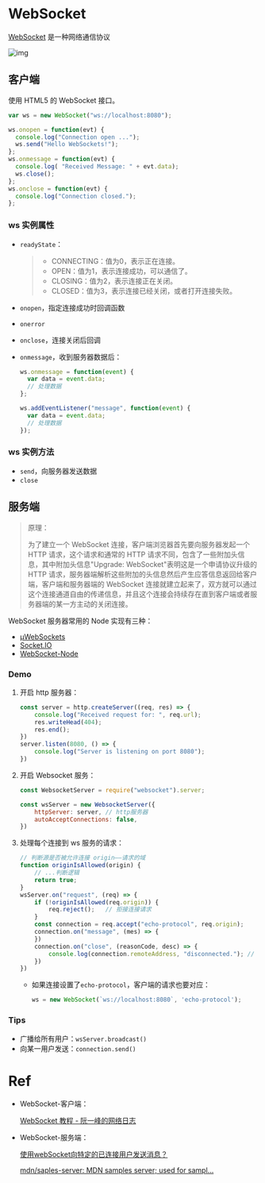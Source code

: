 # WebSocket

[WebSocket](https://websocket.org/) 是一种网络通信协议

![img](https://www.ruanyifeng.com/blogimg/asset/2017/bg2017051503.jpg)

## 客户端

使用 HTML5 的 WebSocket 接口。

```js
var ws = new WebSocket("ws://localhost:8080");

ws.onopen = function(evt) { 
  console.log("Connection open ..."); 
  ws.send("Hello WebSockets!");
};
ws.onmessage = function(evt) {
  console.log( "Received Message: " + evt.data);
  ws.close();
};
ws.onclose = function(evt) {
  console.log("Connection closed.");
};      
```

### ws 实例属性

+ `readyState`：

    > - CONNECTING：值为0，表示正在连接。
    > - OPEN：值为1，表示连接成功，可以通信了。
    > - CLOSING：值为2，表示连接正在关闭。
    > - CLOSED：值为3，表示连接已经关闭，或者打开连接失败。

+ `onopen`，指定连接成功时回调函数

+ `onerror`

+ `onclose`，连接关闭后回调

+ `onmessage`，收到服务器数据后：

    ```js
    ws.onmessage = function(event) {
      var data = event.data;
      // 处理数据
    };
    
    ws.addEventListener("message", function(event) {
      var data = event.data;
      // 处理数据
    });
    ```

### ws 实例方法

+ `send`，向服务器发送数据
+ `close`



## 服务端

> 原理：
>
> 为了建立一个 WebSocket 连接，客户端浏览器首先要向服务器发起一个 HTTP 请求，这个请求和通常的 HTTP 请求不同，包含了一些附加头信息，其中附加头信息"Upgrade: WebSocket"表明这是一个申请协议升级的 HTTP 请求，服务器端解析这些附加的头信息然后产生应答信息返回给客户端，客户端和服务器端的 WebSocket 连接就建立起来了，双方就可以通过这个连接通道自由的传递信息，并且这个连接会持续存在直到客户端或者服务器端的某一方主动的关闭连接。

WebSocket 服务器常用的 Node 实现有三种：

- [µWebSockets](https://github.com/uWebSockets/uWebSockets)
- [Socket.IO](http://socket.io/)
- [WebSocket-Node](https://github.com/theturtle32/WebSocket-Node)

### Demo

1. 开启 http 服务器：

    ```js
    const server = http.createServer((req, res) => {
        console.log("Received request for: ", req.url);
        res.writeHead(404);
        res.end();
    })
    server.listen(8080, () => {
        console.log("Server is listening on port 8080");
    })
    ```

2. 开启 Websocket 服务：

    ```js
    const WebsocketServer = require("websocket").server;
    
    const wsServer = new WebsocketServer({
        httpServer: server,	// http服务器
        autoAcceptConnections: false,
    })
    ```

3. 处理每个连接到 ws 服务的请求：

    ```js
    // 判断源是否被允许连接 origin——请求的域
    function originIsAllowed(origin) {
      	// ...判断逻辑
        return true;
    }
    wsServer.on("request", (req) => {
        if (!originIsAllowed(req.origin)) {
            req.reject();	// 拒接连接请求
        }
        const connection = req.accept("echo-protocol", req.origin); 
      	connection.on("message", (mes) => {
        })
        connection.on("close", (reasonCode, desc) => {
            console.log(connection.remoteAddress, "disconnected.");	// 同一电脑的地址好像是一样
        })
    })
    ```

    + 如果连接设置了`echo-protocol`，客户端的请求也要对应：

        ```js
        ws = new WebSocket(`ws://localhost:8080`, 'echo-protocol'); 
        ```

### Tips

+ 广播给所有用户：`wsServer.broadcast()`
+ 向某一用户发送：`connection.send()`



# Ref

+ WebSocket-客户端：

    [WebSocket 教程 - 阮一峰的网络日志](https://www.ruanyifeng.com/blog/2017/05/websocket.html)

+ WebSocket-服务端：

    [使用webSocket向特定的已连接用户发送消息？](https://qastack.cn/programming/16280747/sending-message-to-a-specific-connected-users-using-websocket)

    [mdn/saples-server: MDN samples server; used for sampl...](https://github.com/mdn/samples-server)

